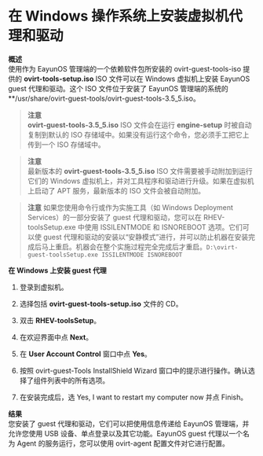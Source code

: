 # 在 Windows 操作系统上安装虚拟机代理和驱动

**概述**<br/>
使用作为 EayunOS 管理端的一个依赖软件包所安装的 ovirt-guest-tools-iso 提供的 **ovirt-tools-setup.iso** ISO 文件可以在 Windows 虚拟机上安装 EayunOS guest 代理和驱动。这个 ISO 文件位于安装了 EayunOS 管理端的系统的 **/usr/share/ovirt-guest-tools/ovirt-guest-tools-3.5_5.iso。

> **注意**<br/>
> **ovirt-guest-tools-3.5_5.iso** ISO 文件会在运行 **engine-setup** 时被自动复制到默认的 ISO 存储域中。如果没有运行这个命令，您必须手工把它上传到一个 ISO 存储域中。

> **注意**<br/>
> 最新版本的 **ovirt-guest-tools-3.5_5.iso** ISO 文件需要被手动附加到运行它们的 Windows 虚拟机上，并对工具程序和驱动进行升级。如果在虚拟机上启动了 APT 服务，最新版本的 ISO 文件会被自动附加。

> **注意**
> 如果您使用命令行或作为实施工具（如 Windows Deployment Services）的一部分安装了 guest 代理和驱动，您可以在 RHEV-toolsSetup.exe 中使用 ISSILENTMODE 和 ISNOREBOOT 选项。它们可以使 guest 代理和驱动的安装以“安静模式”进行，并可以防止机器在安装完成后马上重启。机器会在整个实施过程完全完成后才重启。```D:\ovirt-guest-toolsSetup.exe ISSILENTMODE ISNOREBOOT```

**在 Windows 上安装 guest 代理**
1. 登录到虚拟机。

2. 选择包括 **ovirt-guest-tools-setup.iso** 文件的 CD。

3. 双击 **RHEV-toolsSetup**。

4. 在欢迎界面中点 **Next**。

5. 在 **User Account Control** 窗口中点 **Yes**。

6. 按照 ovirt-guest-Tools InstallShield Wizard 窗口中的提示进行操作。确认选择了组件列表中的所有选项。

7. 在安装完成后，选 Yes, I want to restart my computer now 并点 Finish。

**结果**<br/>
您安装了 guest 代理和驱动，它们可以把使用信息传递给 EayunOS 管理端，并允许您使用 USB 设备、单点登录以及其它功能。EayunOS guest 代理以一个名为 Agent 的服务运行，您可以使用 ovirt-agent 配置文件对它进行配置。
